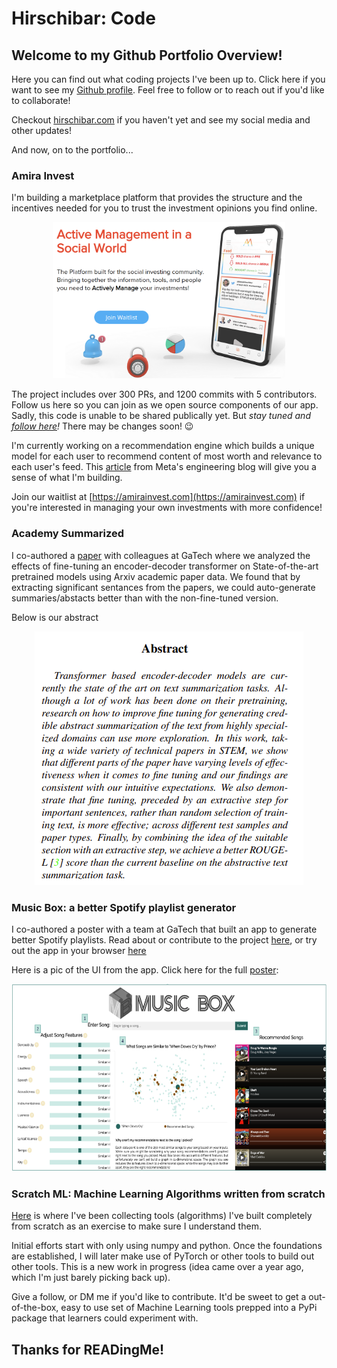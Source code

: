 # Hirschibar: Code

## Welcome to my Github Portfolio Overview!

Here you can find out what coding projects I've been up to. Click here if you want to see my [Github profile](https://github.com/jhirschibar). Feel free to follow or to reach out if you'd like to collaborate!

Checkout [hirschibar.com](https://hirschibar.com) if you haven't yet and see my social media and other updates!

And now, on to the portfolio...


### Amira Invest

I'm building a marketplace platform that provides the structure and the incentives needed for you to trust the investment opinions you find online.

<p align="center">
  <img src="/amira2.png" height="250">
</p>

The project includes over 300 PRs, and 1200 commits with 5 contributors. Follow us here so you can join as we open source components of our app. Sadly, this code is unable to be shared publically yet. But _stay tuned and [follow here](https://github.com/amirainvest)!_ There may be changes soon! 😉

I'm currently working on a recommendation engine which builds a unique model for each user to recommend content of most worth and relevance to each user's feed. This [article](https://engineering.fb.com/2021/01/26/ml-applications/news-feed-ranking/) from Meta's engineering blog will give you a sense of what I'm building.

Join our waitlist at [https://amirainvest.com](https://amirainvest.com) if you're interested in managing your own investments with more confidence! 


### Academy Summarized
I co-authored a [paper](https://github.com/jhirschibar/academia_summarized/blob/main/Arxiv_Transformer.pdf) with colleagues at GaTech where we analyzed the effects of fine-tuning an encoder-decoder transformer on State-of-the-art pretrained models using Arxiv academic paper data. We found that by extracting significant sentances from the papers, we could auto-generate summaries/abstacts better than with the non-fine-tuned version.

Below is our abstract
<p align="center">
  <img src="/deep%20learning%20paper.png">
</p>

### Music Box: a better Spotify playlist generator
I co-authored a poster with a team at GaTech that built an app to generate better Spotify playlists. Read about or contribute to the project [here](https://github.com/jhirschibar/music_box), or try out the app in your browser [here](https://out-of-the-music-box.herokuapp.com/)

Here is a pic of the UI from the app. Click here for the full [poster](https://github.com/jhirschibar/music_box/blob/main/team065poster.pdf):
<p align="center">
  <img src="/musicbox.png" height="300">
</p>


### Scratch ML: Machine Learning Algorithms written from scratch
[Here](https://github.com/jhirschibar/scratch_ml) is where I've been collecting tools (algorithms) I've built completely from scratch as an exercise to make sure I understand them. 

Initial efforts start with only using numpy and python. Once the foundations are established, I will later make use of PyTorch or other tools to build out other tools. This is a new work in progress (idea came over a year ago, which I'm just barely picking back up). 

Give a follow, or DM me if you'd like to contribute. It'd be sweet to get a out-of-the-box, easy to use set of Machine Learning tools prepped into a PyPi package that learners could experiment with. 
## Thanks for READingMe!
